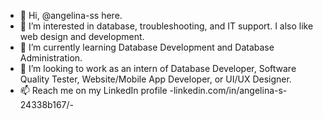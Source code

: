 - 👋 Hi, @angelina-ss here.
- 👀 I’m interested in database, troubleshooting, and IT support. I also like web design and development.
- 🌱 I’m currently learning Database Development and Database Administration.
- 💞️ I’m looking to work as an intern of Database Developer, Software Quality Tester, Website/Mobile App Developer, or UI/UX Designer.
- 📫 Reach me on my LinkedIn profile -linkedin.com/in/angelina-s-24338b167/-

<!---
angelina-ss/angelina-ss is a ✨ special ✨ repository because its `README.md` (this file) appears on your GitHub profile.
You can click the Preview link to take a look at your changes.
--->
